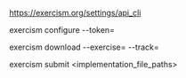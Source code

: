 https://exercism.org/settings/api_cli

exercism configure --token=

exercism download --exercise= --track=

exercism submit <implementation_file_paths>